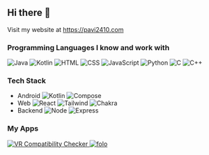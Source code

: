 ## Hi there 👋

Visit my website at https://pavi2410.com

### Programming Languages I know and work with
![Java][java badge] ![Kotlin][kt badge] ![HTML][html badge] ![CSS][css badge] ![JavaScript][js badge] ![Python][py badge] ![C][c badge] ![C++][cpp badge]

### Tech Stack
- Android ![Kotlin][kt badge] ![Compose][compose badge]
- Web ![React][react badge] ![Tailwind][tw badge] ![Chakra][chakra badge]
- Backend ![Node][node badge] ![Express][express badge]

### My Apps

<a href="https://play.google.com/store/apps/details?id=appinventor.ai_pavitragolchha.VR" target="_blank">
<picture>
  <source media="(prefers-color-scheme: dark)" srcset="https://playbadges.pavi2410.com/badge/full?id=appinventor.ai_pavitragolchha.VR&theme=dark">
  <img alt="VR Compatibility Checker" src="https://playbadges.pavi2410.com/badge/full?id=appinventor.ai_pavitragolchha.VR">
</picture>
</a>

<a href="https://play.google.com/store/apps/details?id=me.pavi2410.folo" target="_blank">
<picture>
  <source media="(prefers-color-scheme: dark)" srcset="https://playbadges.pavi2410.com/badge/full?id=me.pavi2410.folo&theme=dark">
  <img alt="folo" src="https://playbadges.pavi2410.com/badge/full?id=me.pavi2410.folo">
</picture>
</a>


[java badge]: https://img.shields.io/badge/java-ED8B00.svg?style=for-the-badge&logo=java&logoColor=white
[kt badge]: https://img.shields.io/badge/kotlin-7f52ff.svg?style=for-the-badge&logo=kotlin&logoColor=white
[html badge]: https://img.shields.io/badge/html-E34F26.svg?style=for-the-badge&logo=html5&logoColor=white
[css badge]: https://img.shields.io/badge/css-1572B6.svg?style=for-the-badge&logo=css3&logoColor=white
[js badge]: https://img.shields.io/badge/javascript-323330.svg?style=for-the-badge&logo=javascript&logoColor=%23F7DF1E
[py badge]: https://img.shields.io/badge/python-14354C.svg?style=for-the-badge&logo=python&logoColor=white
[c badge]: https://img.shields.io/badge/c-00599C.svg?style=for-the-badge&logo=c&logoColor=white
[cpp badge]: https://img.shields.io/badge/c++-00599C.svg?style=for-the-badge&logo=c%2B%2B&logoColor=white
[compose badge]: https://img.shields.io/badge/compose-blue.svg?style=for-the-badge&logo=jetpackcompose&logoColor=white
[react badge]: https://img.shields.io/badge/react-7f52ff.svg?style=for-the-badge&logo=react&logoColor=white
[tw badge]: https://img.shields.io/badge/tailwind%20css-blue.svg?style=for-the-badge&logo=tailwindcss&logoColor=white
[chakra badge]: https://img.shields.io/badge/chakra%20ui-teal.svg?style=for-the-badge&logo=jetpackcompose&logoColor=white
[node badge]: https://img.shields.io/badge/node-green.svg?style=for-the-badge&logo=nodedotjs&logoColor=white
[express badge]: https://img.shields.io/badge/express-blue.svg?style=for-the-badge&logo=express&logoColor=white
